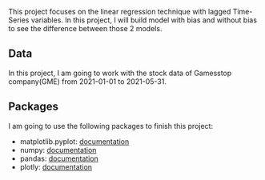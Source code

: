 This project focuses on the linear regression technique with lagged Time-Series variables. In this project, I will build model with bias and without bias to see the difference between those 2 models. 

## Data
In this project, I am going to work with the stock data of Gamesstop company(GME) from 2021-01-01 to 2021-05-31.

## Packages
I am going to use the following packages to finish this project:

*   matplotlib.pyplot: [documentation](https://matplotlib.org/stable/api/_as_gen/matplotlib.pyplot.html)
*   numpy: [documentation](https://numpy.org/devdocs/)
*   pandas: [documentation](https://pandas.pydata.org/docs/)
*   plotly: [documentation](https://plotly.com/python/)
